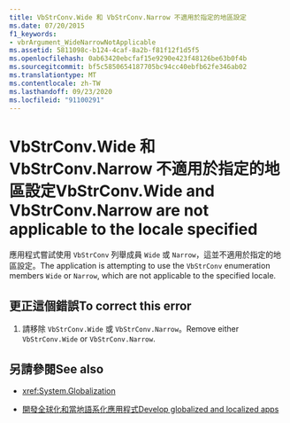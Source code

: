 ```yaml
---
title: VbStrConv.Wide 和 VbStrConv.Narrow 不適用於指定的地區設定
ms.date: 07/20/2015
f1_keywords:
- vbrArgument_WideNarrowNotApplicable
ms.assetid: 5811098c-b124-4caf-8a2b-f81f12f1d5f5
ms.openlocfilehash: 0ab63420ebcfaf15e9290e423f48126be63b0f4b
ms.sourcegitcommit: bf5c5850654187705bc94cc40ebfb62fe346ab02
ms.translationtype: MT
ms.contentlocale: zh-TW
ms.lasthandoff: 09/23/2020
ms.locfileid: "91100291"
---
```

# <a name="vbstrconvwide-and-vbstrconvnarrow-are-not-applicable-to-the-locale-specified"></a><span data-ttu-id="bea69-102">VbStrConv.Wide 和 VbStrConv.Narrow 不適用於指定的地區設定</span><span class="sxs-lookup"><span data-stu-id="bea69-102">VbStrConv.Wide and VbStrConv.Narrow are not applicable to the locale specified</span></span>

<span data-ttu-id="bea69-103">應用程式嘗試使用 `VbStrConv` 列舉成員 `Wide` 或 `Narrow`，這並不適用於指定的地區設定。</span><span class="sxs-lookup"><span data-stu-id="bea69-103">The application is attempting to use the `VbStrConv` enumeration members `Wide` or `Narrow`, which are not applicable to the specified locale.</span></span>  
  
## <a name="to-correct-this-error"></a><span data-ttu-id="bea69-104">更正這個錯誤</span><span class="sxs-lookup"><span data-stu-id="bea69-104">To correct this error</span></span>  
  
1. <span data-ttu-id="bea69-105">請移除 `VbStrConv.Wide` 或 `VbStrConv.Narrow`。</span><span class="sxs-lookup"><span data-stu-id="bea69-105">Remove either `VbStrConv.Wide` or `VbStrConv.Narrow`.</span></span>  
  
## <a name="see-also"></a><span data-ttu-id="bea69-106">另請參閱</span><span class="sxs-lookup"><span data-stu-id="bea69-106">See also</span></span>

- <xref:System.Globalization>

- [<span data-ttu-id="bea69-107">開發全球化和當地語系化應用程式</span><span class="sxs-lookup"><span data-stu-id="bea69-107">Develop globalized and localized apps</span></span>](/visualstudio/ide/globalizing-and-localizing-applications)
